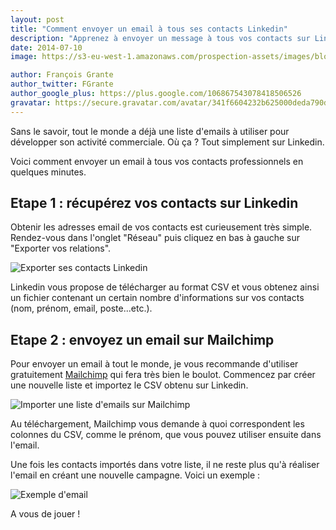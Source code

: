 ```yaml
---
layout: post
title: "Comment envoyer un email à tous ses contacts Linkedin"
description: "Apprenez à envoyer un message à tous vos contacts sur Linkedin en moins de 5 minutes."
date: 2014-07-10
image: https://s3-eu-west-1.amazonaws.com/prospection-assets/images/blog/message-linkedin.png

author: François Grante
author_twitter: FGrante
author_google_plus: https://plus.google.com/106867543078418506526
gravatar: https://secure.gravatar.com/avatar/341f6604232b625000deda790d8d39cd?d=mm&s=40&r=G
---
```


Sans le savoir, tout le monde a déjà une liste d'emails à utiliser pour développer son activité commerciale. Où ça ? Tout simplement sur Linkedin.

Voici comment envoyer un email à tous vos contacts professionnels en quelques minutes.

## Etape 1 : récupérez vos contacts sur Linkedin

Obtenir les adresses email de vos contacts est curieusement très simple. Rendez-vous dans l'onglet "Réseau" puis cliquez en bas à gauche sur "Exporter vos relations".

<img class="img-responsive" src="https://s3-eu-west-1.amazonaws.com/prospection-assets/images/blog/export_contacts_linkedin.png" alt="Exporter ses contacts Linkedin" />

Linkedin vous propose de télécharger au format CSV et vous obtenez ainsi un fichier contenant un certain nombre d'informations sur vos contacts (nom, prénom, email, poste...etc.).

## Etape 2 : envoyez un email sur Mailchimp

Pour envoyer un email à tout le monde, je vous recommande d'utiliser gratuitement <a href="http://mailchimp.com/" target="_blank">Mailchimp</a> qui fera très bien le boulot. Commencez par créer une nouvelle liste et importez le CSV obtenu sur Linkedin.

<img class="img-responsive" src="https://s3-eu-west-1.amazonaws.com/prospection-assets/images/blog/import_csv_mailchimp.png" alt="Importer une liste d'emails sur Mailchimp" />

Au téléchargement, Mailchimp vous demande à quoi correspondent les colonnes du CSV, comme le prénom, que vous pouvez utiliser ensuite dans l'email.

Une fois les contacts importés dans votre liste, il ne reste plus qu'à réaliser l'email en créant une nouvelle campagne. Voici un exemple :

<img class="img-rounded img-responsive" src="https://s3-eu-west-1.amazonaws.com/prospection-assets/images/blog/exemple_email.png" alt="Exemple d'email" />

A vous de jouer !